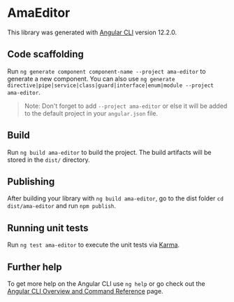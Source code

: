 # AmaEditor

This library was generated with [Angular CLI](https://github.com/angular/angular-cli) version 12.2.0.

## Code scaffolding

Run `ng generate component component-name --project ama-editor` to generate a new component. You can also use `ng generate directive|pipe|service|class|guard|interface|enum|module --project ama-editor`.
> Note: Don't forget to add `--project ama-editor` or else it will be added to the default project in your `angular.json` file. 

## Build

Run `ng build ama-editor` to build the project. The build artifacts will be stored in the `dist/` directory.

## Publishing

After building your library with `ng build ama-editor`, go to the dist folder `cd dist/ama-editor` and run `npm publish`.

## Running unit tests

Run `ng test ama-editor` to execute the unit tests via [Karma](https://karma-runner.github.io).

## Further help

To get more help on the Angular CLI use `ng help` or go check out the [Angular CLI Overview and Command Reference](https://angular.io/cli) page.

